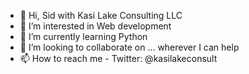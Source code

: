 - 👋 Hi, Sid with Kasi Lake Consulting LLC
- 👀 I’m interested in Web development
- 🌱 I’m currently learning Python
- 💞️ I’m looking to collaborate on ... wherever I can help
- 📫 How to reach me - Twitter: @kasilakeconsult

<!---
kasilakeconsulting/kasilakeconsulting is a ✨ special ✨ repository because its `README.md` (this file) appears on your GitHub profile.
You can click the Preview link to take a look at your changes.
--->
